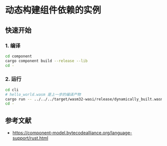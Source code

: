 # 动态构建组件依赖的实例

## 快速开始

### 1. 编译
```bash
cd component
cargo component build --release --lib
cd -
```

### 2. 运行

```bash
cd cli
# hello_world.wasm 是上一步的编译产物
cargo run -- ../../../target/wasm32-wasi/release/dynamically_built.wasm
cd -
```

## 参考文献
- https://component-model.bytecodealliance.org/language-support/rust.html
